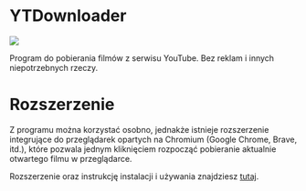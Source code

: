 # YTDownloader
![](https://raw.githubusercontent.com/bartekmuzyk/YTDownloader/master/YTDownloader/icon.ico)

Program do pobierania filmów z serwisu YouTube. Bez reklam i innych niepotrzebnych rzeczy.

# Rozszerzenie
Z programu można korzystać osobno, jednakże istnieje rozszerzenie integrujące do przeglądarek opartych na Chromium (Google Chrome, Brave, itd.), 
które pozwala jednym kliknięciem rozpocząć pobieranie aktualnie otwartego filmu w przeglądarce.

Rozszerzenie oraz instrukcję instalacji i używania znajdziesz [tutaj](https://github.com/bartekmuzyk/YTDownloader-chrome-extension).

